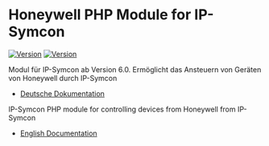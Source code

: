 Honeywell PHP Module for IP-Symcon
===
[![Version](https://img.shields.io/badge/Symcon-PHPModul-red.svg)](https://www.symcon.de/service/dokumentation/entwicklerbereich/sdk-tools/sdk-php/)
[![Version](https://img.shields.io/badge/Symcon%20Version-6.x-green.svg)](https://www.symcon.de/forum/threads/38222-IP-Symcon-5-0-verf%C3%BCgbar)

Modul für IP-Symcon ab Version 6.0. Ermöglicht das Ansteuern von Geräten von Honeywell durch IP-Symcon

 - [Deutsche Dokumentation](docs/de/README.md "Deutsche Dokumentation")
 
IP-Symcon PHP module for controlling devices from Honeywell from IP-Symcon

 - [English Documentation](docs/en/README.md "English documentation") 




